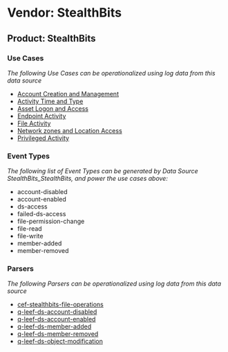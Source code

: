 Vendor: StealthBits
===================
Product: StealthBits
--------------------

### Use Cases

_The following Use Cases can be operationalized using log data from this data source_

* [Account Creation and Management](../UseCases/usecase_account_creation_and_management.md)
* [Activity Time  and Type](../UseCases/usecase_activity_time__and_type.md)
* [Asset Logon and Access](../UseCases/usecase_asset_logon_and_access.md)
* [Endpoint Activity](../UseCases/usecase_endpoint_activity.md)
* [File Activity](../UseCases/usecase_file_activity.md)
* [Network zones and Location Access](../UseCases/usecase_network_zones_and_location_access.md)
* [Privileged Activity](../UseCases/usecase_privileged_activity.md)


### Event Types

_The following list of Event Types can be generated by Data Source StealthBits_StealthBits, and power the use cases above:_

- account-disabled
- account-enabled
- ds-access
- failed-ds-access
- file-permission-change
- file-read
- file-write
- member-added
- member-removed


### Parsers

_The following Parsers can be operationalized using log data from this data source_

* [cef-stealthbits-file-operations](../Parsers/parserContent_cef-stealthbits-file-operations.md)
* [q-leef-ds-account-disabled](../Parsers/parserContent_q-leef-ds-account-disabled.md)
* [q-leef-ds-account-enabled](../Parsers/parserContent_q-leef-ds-account-enabled.md)
* [q-leef-ds-member-added](../Parsers/parserContent_q-leef-ds-member-added.md)
* [q-leef-ds-member-removed](../Parsers/parserContent_q-leef-ds-member-removed.md)
* [q-leef-ds-object-modification](../Parsers/parserContent_q-leef-ds-object-modification.md)

